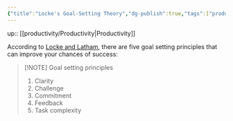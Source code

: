 ```yaml
---
{"title":"Locke's Goal-Setting Theory","dg-publish":true,"tags":["productivity"],"language":"en","permalink":"/productivity/locke-s-goal-setting-theory/","dgPassFrontmatter":true}
---
```


up:: [[productivity/Productivity\|Productivity]]

According to [Locke and Latham](https://www.mindtools.com/azazlu3/lockes-goal-setting-theory), there are five goal setting principles that can improve your chances of success:

>[!NOTE] Goal setting principles
>1. Clarity
>2. Challenge
>3. Commitment
>4. Feedback
>5. Task complexity

